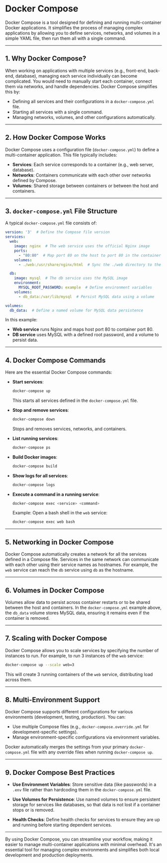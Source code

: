 # **Docker Compose**

Docker Compose is a tool designed for defining and running multi-container Docker applications. It simplifies the process of managing complex applications by allowing you to define services, networks, and volumes in a simple YAML file, then run them all with a single command.

---

## **1. Why Docker Compose?**

When working on applications with multiple services (e.g., front-end, back-end, database), managing each service individually can become complicated. You would need to manually start each container, connect them via networks, and handle dependencies. Docker Compose simplifies this by:

- Defining all services and their configurations in a `docker-compose.yml` file.
- Starting all services with a single command.
- Managing networks, volumes, and other configurations automatically.

---

## **2. How Docker Compose Works**

Docker Compose uses a configuration file (`docker-compose.yml`) to define a multi-container application. This file typically includes:

- **Services**: Each service corresponds to a container (e.g., web server, database).
- **Networks**: Containers communicate with each other over networks defined by Compose.
- **Volumes**: Shared storage between containers or between the host and containers.

---

## **3. `docker-compose.yml` File Structure**

A typical `docker-compose.yml` file consists of:

```yaml
version: '3'  # Define the Compose file version
services:
  web:
    image: nginx  # The web service uses the official Nginx image
    ports:
      - "80:80"  # Map port 80 on the host to port 80 in the container
    volumes:
      - ./web:/usr/share/nginx/html  # Sync the ./web directory to the container

  db:
    image: mysql  # The db service uses the MySQL image
    environment:
      MYSQL_ROOT_PASSWORD: example  # Define environment variables
    volumes:
      - db_data:/var/lib/mysql  # Persist MySQL data using a volume

volumes:
  db_data:  # Define a named volume for MySQL data persistence
```

In this example:
- **Web service** runs Nginx and maps host port 80 to container port 80.
- **DB service** uses MySQL with a defined root password, and a volume to persist data.

---

## **4. Docker Compose Commands**

Here are the essential Docker Compose commands:

- **Start services**:
  ```bash
  docker-compose up
  ```
  This starts all services defined in the `docker-compose.yml` file.

- **Stop and remove services**:
  ```bash
  docker-compose down
  ```
  Stops and removes services, networks, and containers.

- **List running services**:
  ```bash
  docker-compose ps
  ```

- **Build Docker images**:
  ```bash
  docker-compose build
  ```

- **Show logs for all services**:
  ```bash
  docker-compose logs
  ```

- **Execute a command in a running service**:
  ```bash
  docker-compose exec <service> <command>
  ```
  Example: Open a bash shell in the `web` service:
  ```bash
  docker-compose exec web bash
  ```

---

## **5. Networking in Docker Compose**

Docker Compose automatically creates a network for all the services defined in a Compose file. Services in the same network can communicate with each other using their service names as hostnames. For example, the `web` service can reach the `db` service using `db` as the hostname.

---

## **6. Volumes in Docker Compose**

Volumes allow data to persist across container restarts or to be shared between the host and containers. In the `docker-compose.yml` example above, the `db_data` volume stores MySQL data, ensuring it remains even if the container is removed.

---

## **7. Scaling with Docker Compose**

Docker Compose allows you to scale services by specifying the number of instances to run. For example, to run 3 instances of the `web` service:

```bash
docker-compose up --scale web=3
```

This will create 3 running containers of the `web` service, distributing load across them.

---

## **8. Multi-Environment Support**

Docker Compose supports different configurations for various environments (development, testing, production). You can:

- Use multiple Compose files (e.g., `docker-compose.override.yml` for development-specific settings).
- Manage environment-specific configurations via environment variables.

Docker automatically merges the settings from your primary `docker-compose.yml` file with any override files when running `docker-compose up`.

---

## **9. Docker Compose Best Practices**

- **Use Environment Variables**: Store sensitive data (like passwords) in a `.env` file rather than hardcoding them in the `docker-compose.yml` file.
  
- **Use Volumes for Persistence**: Use named volumes to ensure persistent storage for services like databases, so that data is not lost if a container stops or is removed.

- **Health Checks**: Define health checks for services to ensure they are up and running before starting dependent services.

---

By using Docker Compose, you can streamline your workflow, making it easier to manage multi-container applications with minimal overhead. It's an essential tool for managing complex environments and simplifies both local development and production deployments.
